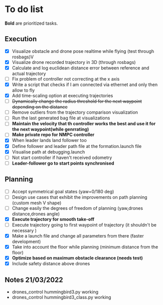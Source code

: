 # To do list

**Bold** are prioritized tasks.

## Execution

- [x] Visualize obstacle and drone pose realtime while flying (test through rosbags)V
- [x] Visualize drone recorded trajectory in 3D (through rosbags)
- [x] Calculate and log euclidean distance error between reference and actual trajectory
- [ ] Fix problem of controller not correcting at the x axis
- [x] Write a script that checks if I am connected via ethernet and only then allow to fly
- [x] Add time-scaling option at executing trajectories
- [ ] ~~Dynamically change the radius threshold for the next waypoint depending on the distance~~
- [ ] Remove outliers from the trajectory comparison visualization
- [ ] Run the last generated bag file at visualizations
- [ ] **Maintain the velocity that th controller works the best and use it for the next waypoint(while genrrating)**
- [ ] **Make private repo for NMPC controller**
- [x] When leader lands land follower too
- [x] Define follower and leader path file at the formation.launch file
- [x] Visualise path at debugging.launch
- [ ] Not start controller if haven't received odometry
- [ ] **Leader-follower go to start points synchronised**

## Planning

- [ ] Accept symmetrical goal states (yaw=0/180 deg)
- [ ] Design use cases that exhibit the improvements on path planning (custom mesh V shape)
- [ ] Change easily the degrees of freedom of planning (yaw,drones distance,drones angle)
- [x] **Execute trajectory for smooth take-off**
- [ ] Execute trajectory going to first waypoint of trajectory (it shouldn't be necessary )
- [x] Make a launch file and change all parameters from there (faster development)
- [x] Take into account the floor while planning (minimum distance from the floor)
- [x] **Optimize based on maximum obstacle clearance (needs test)**
- [x] Include safety distance above drones

## Notes 21/03/2022

- drones_control hummingbird3.py working
- drones_control hummingbird3_class.py working
